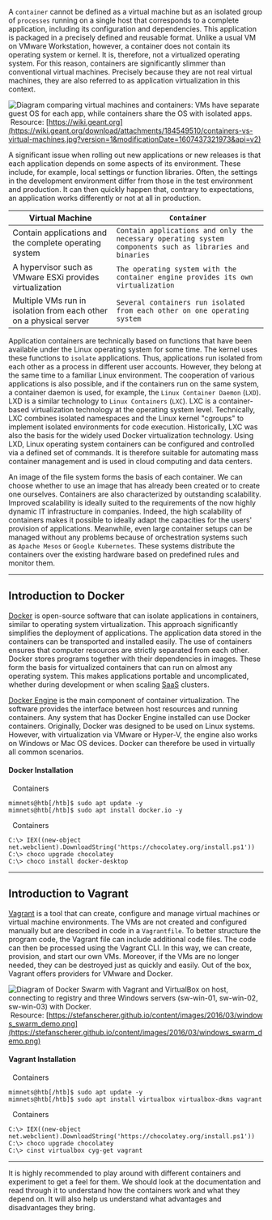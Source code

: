 A `container` cannot be defined as a virtual machine but as an isolated group of `processes` running on a single host that corresponds to a complete application, including its configuration and dependencies. This application is packaged in a precisely defined and reusable format. Unlike a usual VM on VMware Workstation, however, a container does not contain its operating system or kernel. It is, therefore, not a virtualized operating system. For this reason, containers are significantly slimmer than conventional virtual machines. Precisely because they are not real virtual machines, they are also referred to as application virtualization in this context.

![Diagram comparing virtual machines and containers: VMs have separate guest OS for each app, while containers share the OS with isolated apps.](https://wiki.geant.org/download/attachments/184549510/containers-vs-virtual-machines.jpg?version=1&modificationDate=1607437321973&api=v2) Resource: [https://wiki.geant.org](https://wiki.geant.org/download/attachments/184549510/containers-vs-virtual-machines.jpg?version=1&modificationDate=1607437321973&api=v2)

A significant issue when rolling out new applications or new releases is that each application depends on some aspects of its environment. These include, for example, local settings or function libraries. Often, the settings in the development environment differ from those in the test environment and production. It can then quickly happen that, contrary to expectations, an application works differently or not at all in production.

|**Virtual Machine**|`Container`|
|---|---|
|Contain applications and the complete operating system|`Contain applications and only the necessary operating system components such as libraries and binaries`|
|A hypervisor such as VMware ESXi provides virtualization|`The operating system with the container engine provides its own virtualization`|
|Multiple VMs run in isolation from each other on a physical server|`Several containers run isolated from each other on one operating system`|

Application containers are technically based on functions that have been available under the Linux operating system for some time. The kernel uses these functions to `isolate` applications. Thus, applications run isolated from each other as a process in different user accounts. However, they belong at the same time to a familiar Linux environment. The cooperation of various applications is also possible, and if the containers run on the same system, a container daemon is used, for example, the `Linux Container Daemon` (`LXD`). LXD is a similar technology to `Linux Containers` (`LXC`). LXC is a container-based virtualization technology at the operating system level. Technically, LXC combines isolated namespaces and the Linux kernel "cgroups" to implement isolated environments for code execution. Historically, LXC was also the basis for the widely used Docker virtualization technology. Using LXD, Linux operating system containers can be configured and controlled via a defined set of commands. It is therefore suitable for automating mass container management and is used in cloud computing and data centers.

An image of the file system forms the basis of each container. We can choose whether to use an image that has already been created or to create one ourselves. Containers are also characterized by outstanding scalability. Improved scalability is ideally suited to the requirements of the now highly dynamic IT infrastructure in companies. Indeed, the high scalability of containers makes it possible to ideally adapt the capacities for the users' provision of applications. Meanwhile, even large container setups can be managed without any problems because of orchestration systems such as `Apache Mesos` or `Google Kubernetes`. These systems distribute the containers over the existing hardware based on predefined rules and monitor them.

---

## Introduction to Docker

[Docker](https://www.docker.com/get-started) is open-source software that can isolate applications in containers, similar to operating system virtualization. This approach significantly simplifies the deployment of applications. The application data stored in the containers can be transported and installed easily. The use of containers ensures that computer resources are strictly separated from each other. Docker stores programs together with their dependencies in images. These form the basis for virtualized containers that can run on almost any operating system. This makes applications portable and uncomplicated, whether during development or when scaling [SaaS](https://en.wikipedia.org/wiki/Software_as_a_service) clusters.

[Docker Engine](https://docs.docker.com/engine/) is the main component of container virtualization. The software provides the interface between host resources and running containers. Any system that has Docker Engine installed can use Docker containers. Originally, Docker was designed to be used on Linux systems. However, with virtualization via VMware or Hyper-V, the engine also works on Windows or Mac OS devices. Docker can therefore be used in virtually all common scenarios.

#### Docker Installation

  Containers

```shell-session
mimnets@htb[/htb]$ sudo apt update -y 
mimnets@htb[/htb]$ sudo apt install docker.io -y
```

  Containers

```powershell-session
C:\> IEX((new-object net.webclient).DownloadString('https://chocolatey.org/install.ps1'))
C:\> choco upgrade chocolatey
C:\> choco install docker-desktop
```

---

## Introduction to Vagrant

[Vagrant](https://www.vagrantup.com/) is a tool that can create, configure and manage virtual machines or virtual machine environments. The VMs are not created and configured manually but are described in code in a `Vagrantfile`. To better structure the program code, the Vagrant file can include additional code files. The code can then be processed using the Vagrant CLI. In this way, we can create, provision, and start our own VMs. Moreover, if the VMs are no longer needed, they can be destroyed just as quickly and easily. Out of the box, Vagrant offers providers for VMware and Docker.

![Diagram of Docker Swarm with Vagrant and VirtualBox on host, connecting to registry and three Windows servers (sw-win-01, sw-win-02, sw-win-03) with Docker.](https://stefanscherer.github.io/content/images/2016/03/windows_swarm_demo.png) Resource: [https://stefanscherer.github.io/content/images/2016/03/windows_swarm_demo.png](https://stefanscherer.github.io/content/images/2016/03/windows_swarm_demo.png)

#### Vagrant Installation

  Containers

```shell-session
mimnets@htb[/htb]$ sudo apt update -y 
mimnets@htb[/htb]$ sudo apt install virtualbox virtualbox-dkms vagrant
```

  Containers

```powershell-session
C:\> IEX((new-object net.webclient).DownloadString('https://chocolatey.org/install.ps1'))
C:\> choco upgrade chocolatey
C:\> cinst virtualbox cyg-get vagrant
```

---

It is highly recommended to play around with different containers and experiment to get a feel for them. We should look at the documentation and read through it to understand how the containers work and what they depend on. It will also help us understand what advantages and disadvantages they bring.